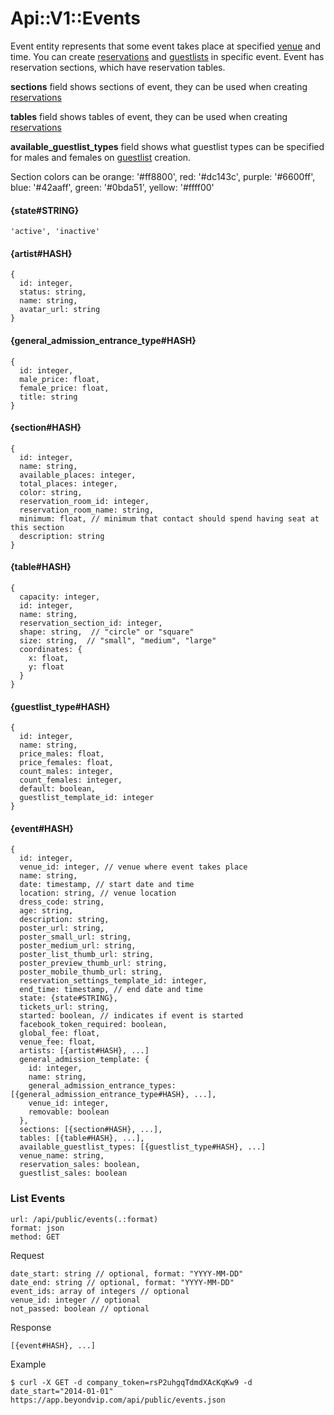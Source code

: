 # Api::V1::Events
Event entity represents that some event takes place at specified
 [venue](/api/public/venues.md) and time. You can create
 [reservations](/api/public/reservations.md) and
 [guestlists](/api/public/guestlists.md) in specific event. Event has
 reservation sections, which have reservation tables.

**sections** field shows sections of event, they can be used when
 creating [reservations](/api/public/reservations.md)

**tables** field shows tables of event, they can be used when creating
 [reservations](/api/public/reservations.md)

**available_guestlist_types** field shows what guestlist types can be specified for males
 and females on [guestlist](/api/public/guestlists.md) creation.

Section colors can be orange: '#ff8800', red: '#dc143c', purple: '#6600ff',
 blue: '#42aaff', green: '#0bda51', yellow: '#ffff00'

#### {state#STRING}
    'active', 'inactive'

#### {artist#HASH}
    {
      id: integer,
      status: string,
      name: string,
      avatar_url: string
    }

#### {general_admission_entrance_type#HASH}
    {
      id: integer,
      male_price: float,
      female_price: float,
      title: string
    }

#### {section#HASH}
    {
      id: integer,
      name: string,
      available_places: integer,
      total_places: integer,
      color: string,
      reservation_room_id: integer,
      reservation_room_name: string,
      minimum: float, // minimum that contact should spend having seat at this section
      description: string
    }

#### {table#HASH}
    {
      capacity: integer,
      id: integer,
      name: string,
      reservation_section_id: integer,
      shape: string,  // "circle" or "square"
      size: string,  // "small", "medium", "large"
      coordinates: {
        x: float,
        y: float
      }
    }

#### {guestlist_type#HASH}
    {
      id: integer,
      name: string,
      price_males: float,
      price_females: float,
      count_males: integer,
      count_females: integer,
      default: boolean,
      guestlist_template_id: integer
    }

#### {event#HASH}
    {
      id: integer,
      venue_id: integer, // venue where event takes place
      name: string,
      date: timestamp, // start date and time
      location: string, // venue location
      dress_code: string,
      age: string,
      description: string,
      poster_url: string,
      poster_small_url: string,
      poster_medium_url: string,
      poster_list_thumb_url: string,
      poster_preview_thumb_url: string,
      poster_mobile_thumb_url: string,
      reservation_settings_template_id: integer,
      end_time: timestamp, // end date and time
      state: {state#STRING},
      tickets_url: string,
      started: boolean, // indicates if event is started
      facebook_token_required: boolean,
      global_fee: float,
      venue_fee: float,
      artists: [{artist#HASH}, ...]
      general_admission_template: {
        id: integer,
        name: string,
        general_admission_entrance_types: [{general_admission_entrance_type#HASH}, ...],
        venue_id: integer,
        removable: boolean
      },
      sections: [{section#HASH}, ...],
      tables: [{table#HASH}, ...],
      available_guestlist_types: [{guestlist_type#HASH}, ...]
      venue_name: string,
      reservation_sales: boolean,
      guestlist_sales: boolean

### List Events
    url: /api/public/events(.:format)
    format: json
    method: GET

  Request

    date_start: string // optional, format: "YYYY-MM-DD"
    date_end: string // optional, format: "YYYY-MM-DD"
    event_ids: array of integers // optional
    venue_id: integer // optional
    not_passed: boolean // optional

  Response

    [{event#HASH}, ...]

  Example

    $ curl -X GET -d company_token=rsP2uhgqTdmdXAcKqKw9 -d date_start="2014-01-01" https://app.beyondvip.com/api/public/events.json
